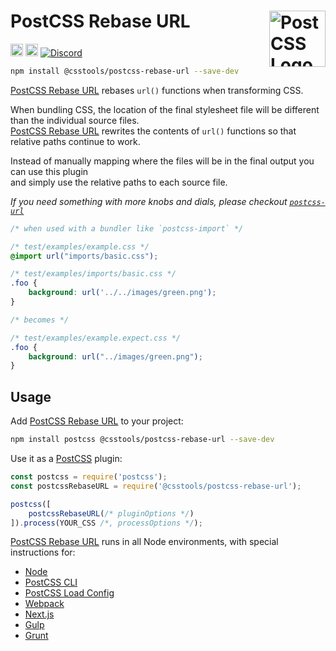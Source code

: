 # PostCSS Rebase URL [<img src="https://postcss.github.io/postcss/logo.svg" alt="PostCSS Logo" width="90" height="90" align="right">][PostCSS]

[<img alt="npm version" src="https://img.shields.io/npm/v/@csstools/postcss-rebase-url.svg" height="20">][npm-url] [<img alt="Build Status" src="https://github.com/csstools/postcss-plugins/workflows/test/badge.svg" height="20">][cli-url] [<img alt="Discord" src="https://shields.io/badge/Discord-5865F2?logo=discord&logoColor=white">][discord]

```bash
npm install @csstools/postcss-rebase-url --save-dev
```

[PostCSS Rebase URL] rebases `url()` functions when transforming CSS.

When bundling CSS, the location of the final stylesheet file will be different than the individual source files.  
[PostCSS Rebase URL] rewrites the contents of `url()` functions so that relative paths continue to work.

Instead of manually mapping where the files will be in the final output you can use this plugin  
and simply use the relative paths to each source file.

_If you need something with more knobs and dials, please checkout [`postcss-url`](https://www.npmjs.com/package/postcss-url)_

```css
/* when used with a bundler like `postcss-import` */

/* test/examples/example.css */
@import url("imports/basic.css");

/* test/examples/imports/basic.css */
.foo {
	background: url('../../images/green.png');
}

/* becomes */

/* test/examples/example.expect.css */
.foo {
	background: url("../images/green.png");
}
```

## Usage

Add [PostCSS Rebase URL] to your project:

```bash
npm install postcss @csstools/postcss-rebase-url --save-dev
```

Use it as a [PostCSS] plugin:

```js
const postcss = require('postcss');
const postcssRebaseURL = require('@csstools/postcss-rebase-url');

postcss([
	postcssRebaseURL(/* pluginOptions */)
]).process(YOUR_CSS /*, processOptions */);
```

[PostCSS Rebase URL] runs in all Node environments, with special
instructions for:

- [Node](INSTALL.md#node)
- [PostCSS CLI](INSTALL.md#postcss-cli)
- [PostCSS Load Config](INSTALL.md#postcss-load-config)
- [Webpack](INSTALL.md#webpack)
- [Next.js](INSTALL.md#nextjs)
- [Gulp](INSTALL.md#gulp)
- [Grunt](INSTALL.md#grunt)

[cli-url]: https://github.com/csstools/postcss-plugins/actions/workflows/test.yml?query=workflow/test

[discord]: https://discord.gg/bUadyRwkJS
[npm-url]: https://www.npmjs.com/package/@csstools/postcss-rebase-url

[PostCSS]: https://github.com/postcss/postcss
[PostCSS Rebase URL]: https://github.com/csstools/postcss-plugins/tree/main/plugins/postcss-rebase-url
